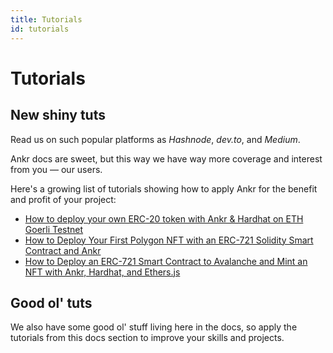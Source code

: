 ```yaml
---
title: Tutorials
id: tutorials
---
```


# Tutorials

## New shiny tuts 
Read us on such popular platforms as _Hashnode_, _dev.to_, and _Medium_.

Ankr docs are sweet, but this way we have way more coverage and interest from you — our users.

Here's a growing list of tutorials showing how to apply Ankr for the benefit and profit of your project:

* [How to deploy your own ERC-20 token with Ankr & Hardhat on ETH Goerli Testnet](https://ankr.hashnode.dev/how-to-deploy-your-own-erc-20-token-with-ankr-and-hardhat-on-eth-goerli-testnet)
* [How to Deploy Your First Polygon NFT with an ERC-721 Solidity Smart Contract and Ankr](https://ankr.hashnode.dev/how-to-deploy-your-first-polygon-nft-with-an-erc-721-solidity-smart-contract-and-ankr)
* [How to Deploy an ERC-721 Smart Contract to Avalanche and Mint an NFT with Ankr, Hardhat, and Ethers.js ](https://ankr.hashnode.dev/how-to-deploy-an-erc-721-smart-contract-to-avalanche-and-mint-an-nft-with-ankr-hardhat-and-ethersjs)

## Good ol' tuts
We also have some good ol' stuff living here in the docs, so apply the tutorials from this docs section to improve your skills and projects.









